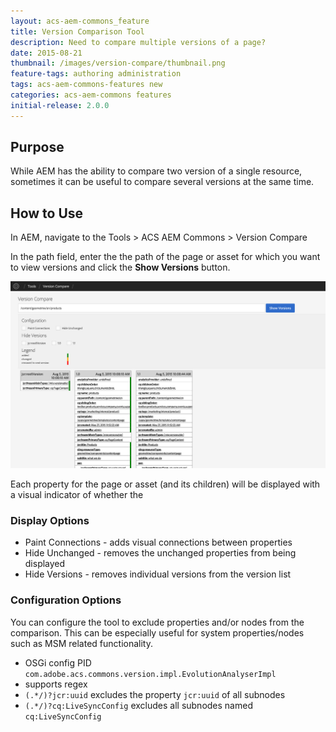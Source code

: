 ```yaml
---
layout: acs-aem-commons_feature
title: Version Comparison Tool
description: Need to compare multiple versions of a page?
date: 2015-08-21
thumbnail: /images/version-compare/thumbnail.png
feature-tags: authoring administration
tags: acs-aem-commons-features new
categories: acs-aem-commons features
initial-release: 2.0.0
---
```


## Purpose

While AEM has the ability to compare two version of a single resource, sometimes it can be useful to
compare several versions at the same time.

## How to Use

In AEM, navigate to the Tools > ACS AEM Commons > Version Compare

In the path field, enter the the path of the page or asset for which you want to view versions and click the **Show Versions** button.

![Version Compare - Web UI](/acs-aem-commons/images/version-compare/version-compare.png)

Each property for the page or asset (and its children) will be displayed with a visual indicator of whether the 

### Display Options

* Paint Connections - adds visual connections between properties
* Hide Unchanged - removes the unchanged properties from being displayed
* Hide Versions - removes individual versions from the version list

### Configuration Options

You can configure the tool to exclude properties and/or nodes from the comparison. This can be especially useful for system properties/nodes such as MSM related functionality.

* OSGi config PID `com.adobe.acs.commons.version.impl.EvolutionAnalyserImpl`
* supports regex
* `(.*/)?jcr:uuid` excludes the property `jcr:uuid` of all subnodes
* `(.*/)?cq:LiveSyncConfig` excludes all subnodes named `cq:LiveSyncConfig`
